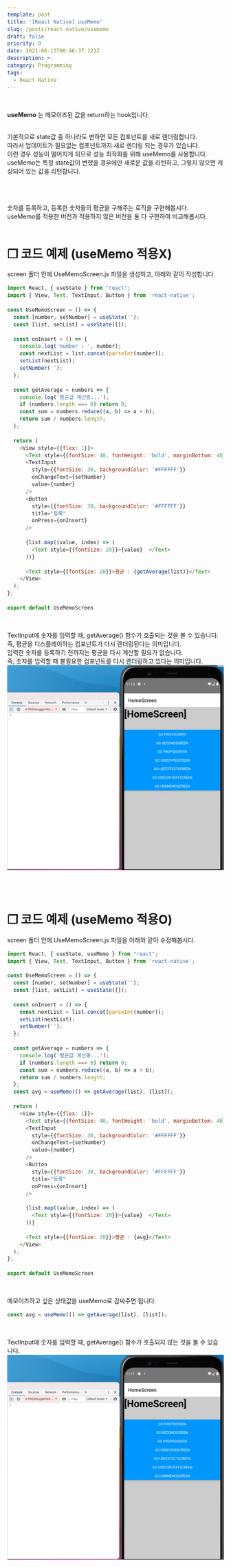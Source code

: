 ```yaml
---
template: post
title: '[React Native] useMemo'
slug: /posts/react-native/usememo
draft: false
priority: 0
date: 2021-06-13T00:46:37.121Z
description: >-
category: Programming
tags:
  - React Native
---
```


<br>

**useMemo** 는 메모이즈된 값을 return하는 hook입니다.
<br><br>

기본적으로 state값 중 하나라도 변하면 모든 컴포넌트를 새로 렌더링합니다.  
따라서 업데이트가 필요없는 컴포넌트까지 새로 렌더링 되는 경우가 있습니다.  
이런 경우 성능이 떨어지게 되므로 성능 최적화를 위해 useMemo를 사용합니다.  
useMemo는 특정 state값이 변했을 경우에만 새로운 값을 리턴하고, 그렇지 않으면 캐싱되어 있는 값을 리턴합니다.
<br><br><br><br>





숫자를 등록하고, 등록한 숫자들의 평균을 구해주는 로직을 구현해봅시다.  
useMemo를 적용한 버전과 적용하지 않은 버전을 둘 다 구현하여 비교해봅시다.
<br><br>

# **❐ 코드 예제 (useMemo 적용X)**
screen 폴더 안에 UseMemoScreen.js 파일을 생성하고, 아래와 같이 작성합니다.
```javascript
import React, { useState } from "react";
import { View, Text, TextInput, Button } from 'react-native';

const UseMemoScreen = () => {
  const [number, setNumber] = useState('');
  const [list, setList] = useState([]);

  const onInsert = () => {
    console.log('number : ', number);
    const nextList = list.concat(parseInt(number));
    setList(nextList);
    setNumber('');
  };

  const getAverage = numbers => {
    console.log('평균값 계산중...');
    if (numbers.length === 0) return 0;
    const sum = numbers.reduce((a, b) => a + b);
    return sum / numbers.length;
  };

  return (
    <View style={{flex: 1}}>
      <Text style={{fontSize: 40, fontWeight: 'bold', marginBottom: 40}}>[UseStateScreen]</Text>
      <TextInput
        style={{fontSize: 30, backgroundColor: '#FFFFFF'}}
        onChangeText={setNumber}
        value={number}
      />
      <Button
        style={{fontSize: 30, backgroundColor: '#FFFFFF'}}
        title="등록"
        onPress={onInsert}
      />

      {list.map((value, index) => (
        <Text style={{fontSize: 20}}>{value}  </Text>
      ))}

      <Text style={{fontSize: 20}}>평균 : {getAverage(list)}</Text>
    </View>
  );
};

export default UseMemoScreen
```
<br>

TextInput에 숫자를 입력할 때, getAverage() 함수가 호출되는 것을 볼 수 있습니다.  
즉, 평균을 디스플레이하는 컴포넌트가 다시 렌더링된다는 의미입니다.  
입력한 숫자를 등록하기 전까지는 평균을 다시 계산할 필요가 없습니다.  
즉, 숫자를 입력할 때 불필요한 컴포넌트를 다시 렌더링하고 있다는 의미입니다.  
![](/media/react-native-usememo-before.gif)
<br><br><br><br>





# **❐ 코드 예제 (useMemo 적용O)**
screen 폴더 안에 UseMemoScreen.js 파일을 아래와 같이 수정해봅시다.
```javascript
import React, { useState, useMemo } from "react";
import { View, Text, TextInput, Button } from 'react-native';

const UseMemoScreen = () => {
  const [number, setNumber] = useState('');
  const [list, setList] = useState([]);

  const onInsert = () => {
    const nextList = list.concat(parseInt(number));
    setList(nextList);
    setNumber('');
  };

  const getAverage = numbers => {
    console.log('평균값 계산중...');
    if (numbers.length === 0) return 0;
    const sum = numbers.reduce((a, b) => a + b);
    return sum / numbers.length;
  };
  const avg = useMemo(() => getAverage(list), [list]);

  return (
    <View style={{flex: 1}}>
      <Text style={{fontSize: 40, fontWeight: 'bold', marginBottom: 40}}>[UseMemoScreen]</Text>
      <TextInput
        style={{fontSize: 30, backgroundColor: '#FFFFFF'}}
        onChangeText={setNumber}
        value={number}
      />
      <Button
        style={{fontSize: 30, backgroundColor: '#FFFFFF'}}
        title="등록"
        onPress={onInsert}
      />

      {list.map((value, index) => (
        <Text style={{fontSize: 20}}>{value}  </Text>
      ))}

      <Text style={{fontSize: 20}}>평균 : {avg}</Text>
    </View>
  );
};

export default UseMemoScreen
```
<br>

메모이즈하고 싶은 상태값을 useMemo로 감싸주면 됩니다.
```javascript
const avg = useMemo(() => getAverage(list), [list]);
```
<br>

TextInput에 숫자를 입력할 때, getAverage() 함수가 호출되지 않는 것을 볼 수 있습니다.  
![](/media/react-native-usememo-after.gif)

<br><br>